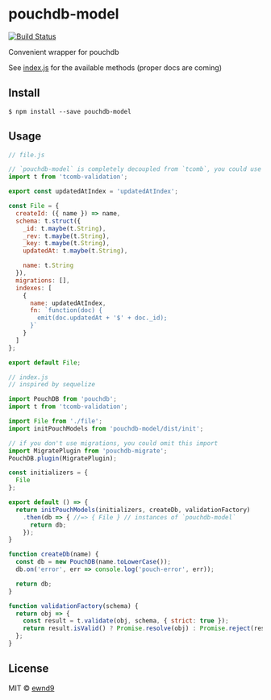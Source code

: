 # pouchdb-model

[![Build Status](https://travis-ci.org/ewnd9/pouchdb-model.svg?branch=master)](https://travis-ci.org/ewnd9/pouchdb-model)

Convenient wrapper for pouchdb

See [index.js](src/index.js) for the available methods (proper docs are coming)

## Install

```
$ npm install --save pouchdb-model
```

## Usage

```js
// file.js

// `pouchdb-model` is completely decoupled from `tcomb`, you could use any validation library
import t from 'tcomb-validation';

export const updatedAtIndex = 'updatedAtIndex';

const File = {
  createId: ({ name }) => name,
  schema: t.struct({
    _id: t.maybe(t.String),
    _rev: t.maybe(t.String),
    _key: t.maybe(t.String),
    updatedAt: t.maybe(t.String),

    name: t.String
  }),
  migrations: [],
  indexes: [
    {
      name: updatedAtIndex,
      fn: `function(doc) {
        emit(doc.updatedAt + '$' + doc._id);
      }`
    }
  ]
};

export default File;
```

```js
// index.js
// inspired by sequelize

import PouchDB from 'pouchdb';
import t from 'tcomb-validation';

import File from './file';
import initPouchModels from 'pouchdb-model/dist/init';

// if you don't use migrations, you could omit this import
import MigratePlugin from 'pouchdb-migrate';
PouchDB.plugin(MigratePlugin);

const initializers = {
  File
};

export default () => {
  return initPouchModels(initializers, createDb, validationFactory)
    .then(db => { //=> { File } // instances of `pouchdb-model`
      return db;
    });
}

function createDb(name) {
  const db = new PouchDB(name.toLowerCase());
  db.on('error', err => console.log('pouch-error', err));

  return db;
}

function validationFactory(schema) {
  return obj => {
    const result = t.validate(obj, schema, { strict: true });
    return result.isValid() ? Promise.resolve(obj) : Promise.reject(result.errors);
  };
}
```

## License

MIT © [ewnd9](http://ewnd9.com)
